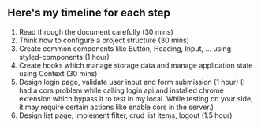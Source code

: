 ## Here's my timeline for each step
1. Read through the document carefully (30 mins)
2. Think how to configure a project structure (30 mins)
3. Create common components like Button, Heading, Input, ... using styled-components (1 hour)
4. Create hooks which manage storage data and manage application state using Context (30 mins)
5. Design login page, validate user input and form submission (1 hour)
(I had a cors problem while calling login api and installed chrome extension which bypass it to test in my local. While testing on your side, it may require certain actions like enable cors in the server.)
6. Design list page, implement filter, crud list items, logout (1.5 hour)
